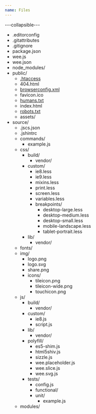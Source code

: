 ```yaml
---
name: Files
---
```


---collapsible---

* .editorconfig
* .gitattributes
* .gitignore
* package.json
* wee.js
* wee.json
* node_modules/
* public/
	* [.htaccess](#htaccess)
	* 404.html
	* [browserconfig.xml](#browserconfig)
	* favicon.ico
	* [humans.txt](#humans)
	* index.html
	* [robots.txt](#robots)
	* assets/
* source/
	* .jscs.json
	* .jshintrc
	* commands/
		* example.js
	* css/
		* build/
			* vendor/
		* custom/
			* ie8.less
			* ie9.less
			* mixins.less
			* print.less
			* screen.less
			* variables.less
			* breakpoints/
				* desktop-large.less
				* desktop-medium.less
				* desktop-small.less
				* mobile-landscape.less
				* tablet-portrait.less
		* lib/
			* vendor/
	* fonts/
	* img/
		* logo.png
		* logo.svg
		* share.png
		* icons/
			* tileicon.png
			* tileicon-wide.png
			* touchicon.png
	* js/
		* build/
			* vendor/
		* custom/
			* ie8.js
			* script.js
		* lib/
			* vendor/
		* polyfill/
			* es5-shim.js
			* html5shiv.js
			* sizzle.js
			* wee.placeholder.js
			* wee.slice.js
			* wee.svg.js
		* tests/
			* config.js
			* functional/
			* unit/
				* example.js
	* modules/